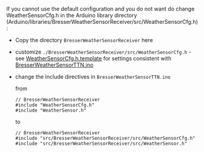 If you cannot use the default configuration and you do not want do change WeatherSensorCfg.h in the Arduino library directory (Arduino/libraries/BresserWeatherSensorReceiver/src/WeatherSensorCfg.h):
* Copy the directory `BresserWeatherSensorReceiver` here
* customize `./BresserWeatherSensorReceiver/src/WeatherSensorCfg.h` - see [WeatherSensorCfg.h.template](WeatherSensorCfg.h.template) for settings consistent with [BresserWeatherSensorTTN.ino](../BresserWeatherSensorTTN.ino)
* change the include directives in `BresserWeatherSensorTTN.ino`

   from
   ```
   // BresserWeatherSensorReceiver
   #include "WeatherSensorCfg.h"
   #include "WeatherSensor.h"
   ```
   to
   ```
   // BresserWeatherSensorReceiver
   #include "src/BresserWeatherSensorReceiver/src/WeatherSensorCfg.h"
   #include "src/BresserWeatherSensorReceiver/src/WeatherSensor.h"
   ```
